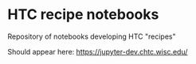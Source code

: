 # HTC recipe notebooks

Repository of notebooks developing HTC "recipes"

Should appear here: https://jupyter-dev.chtc.wisc.edu/
